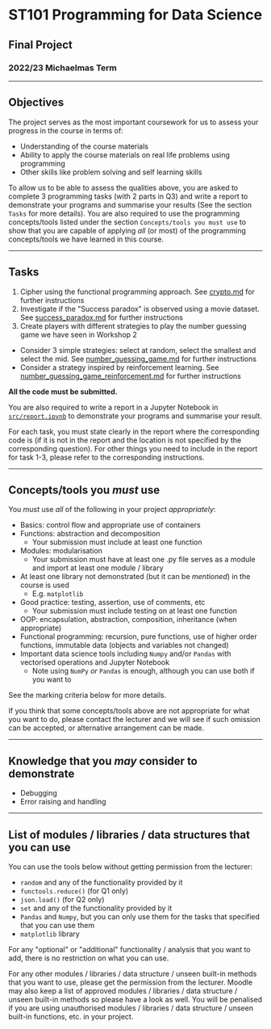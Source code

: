 # ST101 Programming for Data Science

## Final Project

### 2022/23 Michaelmas Term

---

## Objectives

The project serves as the most important coursework for us to assess your progress in the course in terms of:
* Understanding of the course materials
* Ability to apply the course materials on real life problems using programming
* Other skills like problem solving and self learning skills

To allow us to be able to assess the qualities above, you are asked to complete 3 programming tasks (with 2 parts in Q3) and write a report to demonstrate your programs and summarise your results (See the section `Tasks` for more details). You are also required to use the programming concepts/tools listed under the section `Concepts/tools you must use` to show that you are capable of applying _all_ (or most) of the programming concepts/tools we have learned in this course.

---

## Tasks

1. Cipher using the functional programming approach. See [crypto.md](crypto.md) for further instructions
2. Investigate if the "Success paradox" is observed using a movie dataset. See [success_paradox.md](success_paradox.md) for further instructions
3. Create players with different strategies to play the number guessing game we have seen in Workshop 2
  * Consider 3 simple strategies: select at random, select the smallest and select the mid. See [number_guessing_game.md](number_guessing_game.md) for further instructions
  * Consider a strategy inspired by reinforcement learning. See [number_guessing_game_reinforcement.md](number_guessing_game_reinforcement.md) for further instructions


**All the code must be submitted.**

You are also required to write a report in a Jupyter Notebook in [`src/report.ipynb`](src/report.ipynb) to demonstrate your programs and summarise your result.

For each task, you must state clearly in the report where the corresponding code is (if it is not in the report and the location is not specified by the corresponding question). For other things you need to include in the report for task 1-3, please refer to the corresponding instructions.

---
## Concepts/tools you _must_ use

You _must_ use _all_ of the following in your project _appropriately_:

* Basics: control flow and appropriate use of containers
* Functions: abstraction and decomposition
  * Your submission must include at least one function
* Modules: modularisation
  * Your submission must have at least one .py file serves as a module and import at least one module / library
* At least one library not demonstrated (but it can be _mentioned_) in the course is used
  * E.g. `matplotlib`
* Good practice: testing, assertion, use of comments, etc
  * Your submission must include testing on at least one function
* OOP: encapsulation, abstraction, composition, inheritance (when appropriate)
* Functional programming: recursion, pure functions, use of higher order functions, immutable data (objects and variables not changed)
* Important data science tools including `Numpy` and/or `Pandas` with vectorised operations and Jupyter Notebook
  * Note using `NumPy` _or_ `Pandas` is enough, although you can use both if you want to

See the marking criteria below for more details.

If you think that some concepts/tools above are not appropriate for what you want to do, please contact the lecturer and we will see if such omission can be accepted, or alternative arrangement can be made.

---
## Knowledge that you _may_ consider to demonstrate

* Debugging
* Error raising and handling

---

## List of modules / libraries / data structures that you can use

You can use the tools below without getting permission from the lecturer:

* `random` and any of the functionality provided by it
* `functools.reduce()` (for Q1 only)
* `json.load()` (for Q2 only)
* `set` and any of the functionality provided by it
* `Pandas` and `Numpy`, but you can only use them for the tasks that specified that you can use them
* `matplotlib` library

For any "optional" or "additional" functionality / analysis that you want to add, there is no restriction on what you can use.

For any other modules / libraries / data structure / unseen built-in methods that you want to use, please get the permission from the lecturer. Moodle may also keep a list of approved modules / libraries / data structure / unseen built-in methods so please have a look as well. You will be penalised if you are using unauthorised modules / libraries / data structure / unseen built-in functions, etc. in your project.
